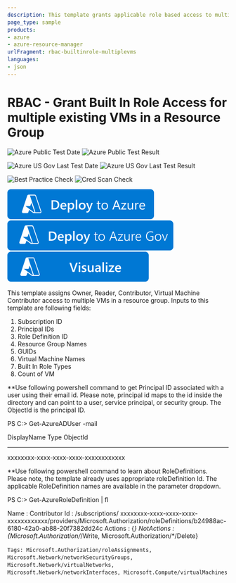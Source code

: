 ```yaml
---
description: This template grants applicable role based access to multiple existing VMs in a Resource Group
page_type: sample
products:
- azure
- azure-resource-manager
urlFragment: rbac-builtinrole-multiplevms
languages:
- json
---
```

# RBAC - Grant Built In Role Access for multiple existing VMs in a Resource Group

![Azure Public Test Date](https://azurequickstartsservice.blob.core.windows.net/badges/quickstarts/microsoft.authorization/rbac-builtinrole-multiplevms/PublicLastTestDate.svg)
![Azure Public Test Result](https://azurequickstartsservice.blob.core.windows.net/badges/quickstarts/microsoft.authorization/rbac-builtinrole-multiplevms/PublicDeployment.svg)

![Azure US Gov Last Test Date](https://azurequickstartsservice.blob.core.windows.net/badges/quickstarts/microsoft.authorization/rbac-builtinrole-multiplevms/FairfaxLastTestDate.svg)
![Azure US Gov Last Test Result](https://azurequickstartsservice.blob.core.windows.net/badges/quickstarts/microsoft.authorization/rbac-builtinrole-multiplevms/FairfaxDeployment.svg)

![Best Practice Check](https://azurequickstartsservice.blob.core.windows.net/badges/quickstarts/microsoft.authorization/rbac-builtinrole-multiplevms/BestPracticeResult.svg)
![Cred Scan Check](https://azurequickstartsservice.blob.core.windows.net/badges/quickstarts/microsoft.authorization/rbac-builtinrole-multiplevms/CredScanResult.svg)

[![Deploy to Azure](https://raw.githubusercontent.com/Azure/azure-quickstart-templates/master/1-CONTRIBUTION-GUIDE/images/deploytoazure.svg?sanitize=true)](https://portal.azure.com/#create/Microsoft.Template/uri/https%3A%2F%2Fraw.githubusercontent.com%2FAzure%2Fazure-quickstart-templates%2Fmaster%2Fquickstarts%2Fmicrosoft.authorization%2Frbac-builtinrole-multiplevms%2Fazuredeploy.json)
[![Deploy To Azure US Gov](https://raw.githubusercontent.com/Azure/azure-quickstart-templates/master/1-CONTRIBUTION-GUIDE/images/deploytoazuregov.svg?sanitize=true)](https://portal.azure.us/#create/Microsoft.Template/uri/https%3A%2F%2Fraw.githubusercontent.com%2FAzure%2Fazure-quickstart-templates%2Fmaster%2Fquickstarts%2Fmicrosoft.authorization%2Frbac-builtinrole-multiplevms%2Fazuredeploy.json)
[![Visualize](https://raw.githubusercontent.com/Azure/azure-quickstart-templates/master/1-CONTRIBUTION-GUIDE/images/visualizebutton.svg?sanitize=true)](http://armviz.io/#/?load=https%3A%2F%2Fraw.githubusercontent.com%2FAzure%2Fazure-quickstart-templates%2Fmaster%2Fquickstarts%2Fmicrosoft.authorization%2Frbac-builtinrole-multiplevms%2Fazuredeploy.json)

This template assigns Owner, Reader, Contributor, Virtual Machine Contributor access to multiple VMs in a resource group. Inputs to this template are following fields:

1. Subscription ID
2. Principal IDs
3. Role Definition ID
4. Resource Group Names
5. GUIDs
6. Virtual Machine Names
7. Built In Role Types
8. Count of VM

**Use following powershell command to get Principal ID associated with a user using their email id. Please note, principal id maps to the id inside the directory and can point to a user, service principal, or security group. The ObjectId is the principal ID.

PS C:\> Get-AzureADUser -mail <email id>

DisplayName                    Type                           ObjectId
-----------                    ----                           --------
<NAME>                                                        xxxxxxxx-xxxx-xxxx-xxxx-xxxxxxxxxxxx

**Use following powershell command to learn about RoleDefinitions. Please note, the template already uses appropriate roleDefinition Id. The applicable RoleDefinition names are available in the parameter dropdown.

PS C:\> Get-AzureRoleDefinition | fl

Name       : Contributor
Id         : /subscriptions/ xxxxxxxx-xxxx-xxxx-xxxx-xxxxxxxxxxxx/providers/Microsoft.Authorization/roleDefinitions/b24988ac-6180-42a0-ab88-20f7382dd24c
Actions    : {*}
NotActions : {Microsoft.Authorization/*/Write, Microsoft.Authorization/*/Delete}

`Tags: Microsoft.Authorization/roleAssignments, Microsoft.Network/networkSecurityGroups, Microsoft.Network/virtualNetworks, Microsoft.Network/networkInterfaces, Microsoft.Compute/virtualMachines`
